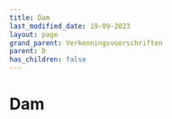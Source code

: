 ```yaml
---
title: Dam
last_modified_date: 19-09-2023
layout: page
grand_parent: Verkenningsvoorschriften
parent: D
has_children: false
---
```


Dam
===

